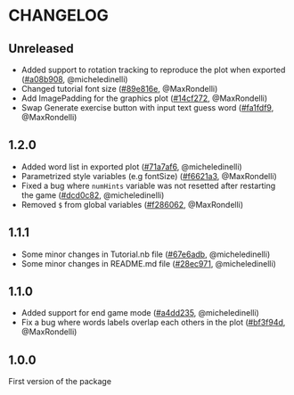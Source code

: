 # CHANGELOG

## Unreleased

* Added support to rotation tracking to reproduce the plot when exported
  ([#a08b908](https://github.com/micheledinelli/mathematica-word-embeddings/commit/a08b908c7beb8a251e0fa873a96e294963d15178), @micheledinelli)
* Changed tutorial font size 
  ([#89e816e](https://github.com/micheledinelli/mathematica-word-embeddings/commit/89e816eb12bf45ac8e48812bcaa60b780e791c82), @MaxRondelli)
* Add ImagePadding for the graphics plot 
  ([#14cf272](https://github.com/micheledinelli/mathematica-word-embeddings/commit/14cf2722ff9efa2265169ccda8e9b1656922d35d), @MaxRondelli)
* Swap Generate exercise button with input text guess word 
  ([#fa1fdf9](https://github.com/micheledinelli/mathematica-word-embeddings/commit/fa1fdf9ad8ce474fc27fbb0f5d185ac7747192a8), @MaxRondelli)

## 1.2.0

* Added word list in exported plot
  ([#71a7af6](https://github.com/micheledinelli/mathematica-word-embeddings/commit/71a7af6d59cc5a7f0e65f064b64fb70b77cfb89f), @micheledinelli)
* Parametrized style variables (e.g fontSize)
  ([#f6621a3](https://github.com/micheledinelli/mathematica-word-embeddings/commit/f6621a3eb87b837c56b940914394438fada6d05a), @MaxRondelli)
* Fixed a bug where `numHints` variable was not resetted after restarting the game
  ([#dcd0c82](https://github.com/micheledinelli/mathematica-word-embeddings/commit/dcd0c8235aca1845bb60f8fa9276c68a6f40654c), @micheledinelli)
* Removed `$` from global variables
  ([#f286062](https://github.com/micheledinelli/mathematica-word-embeddings/commit/f286062225bc9e35ffc74e756467d76fb5964a49), @MaxRondelli)

## 1.1.1

* Some minor changes in Tutorial.nb file
  ([#67e6adb](https://github.com/micheledinelli/mathematica-word-embeddings/commit/67e6adb961380c86fb7a6b49b67014798dd10cc1), @micheledinelli)
* Some minor changes in README.md file
  ([#28ec971](https://github.com/micheledinelli/mathematica-word-embeddings/commit/28ec97181adb0f912a314af1b36856da68a2584d), @micheledinelli)

## 1.1.0

* Added support for end game mode
  ([#a4dd235](https://github.com/micheledinelli/word-embeddings/commit/a4dd235082297392f0b5bbbac535592ae30f8b87), @micheledinelli)  
* Fix a bug where words labels overlap each others in the plot
  ([#bf3f94d](https://github.com/micheledinelli/word-embeddings/commit/bf3f94d3e10c18c1b2c1e0c055f3f5b4ca66314f), @MaxRondelli) 

## 1.0.0

First version of the package
